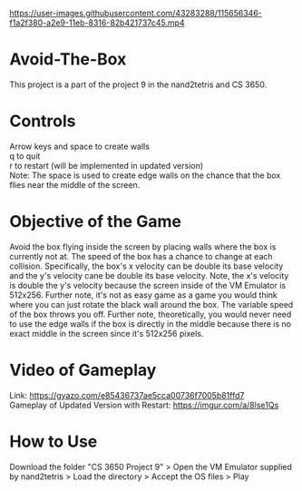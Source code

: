 
https://user-images.githubusercontent.com/43283288/115656346-f1a2f380-a2e9-11eb-8316-82b421737c45.mp4

# Avoid-The-Box
This project is a part of the project 9 in the nand2tetris and CS 3650.

# Controls
Arrow keys and space to create walls\
q to quit\
r to restart (will be implemented in updated version)\
Note: The space is used to create edge walls on the chance that the box flies near the middle of the screen.

# Objective of the Game
Avoid the box flying inside the screen by placing walls where the box is currently not at. The speed of the box has a chance to change at each collision. Specifically, the box's x velocity can be double its base velocity and the y's velocity cane be double its base velocity. Note, the x's velocity is double the y's velocity because the screen inside of the VM Emulator is 512x256. Further note, it's not as easy game as a game you would think where you can just rotate the black wall around the box. The variable speed of the box throws you off. Further note, theoretically, you would never need to use the edge walls if the box is directly in the middle because there is no exact middle in the screen since it's 512x256 pixels.

# Video of Gameplay
Link: https://gyazo.com/e85436737ae5cca00736f7005b81ffd7 \
Gameplay of Updated Version with Restart: https://imgur.com/a/8lse1Qs


# How to Use
Download the folder "CS 3650 Project 9" > Open the VM Emulator supplied by nand2tetris > Load the directory > Accept the OS files > Play
